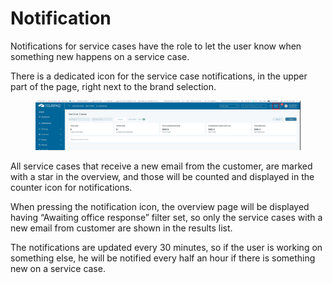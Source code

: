 # Notification

Notifications for service cases have the role to let the user know when something new happens on a service case.

There is a dedicated icon for the service case notifications, in the upper part of the page, right next to the brand selection.

<figure><img src="../.gitbook/assets/image (3) (1) (1) (1) (1) (1) (1) (1) (1) (1) (1) (1) (1) (1) (1) (1) (1) (1) (1) (1) (1) (1) (1) (1) (1) (1).png" alt=""><figcaption></figcaption></figure>

All service cases that receive a new email from the customer, are marked with a star in the overview, and those will be counted and displayed in the counter icon for notifications.

When pressing the notification icon, the overview page will be displayed having “Awaiting office response” filter set, so only the service cases with a new email from customer are shown in the results list.

The notifications are updated every 30 minutes, so if the user is working on something else, he will be notified every half an hour if there is something new on a service case.
